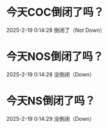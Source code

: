 # 今天COC倒闭了吗？

2025-2-19 0:14:28 倒闭了（Not Down）

# 今天NOS倒闭了吗？

2025-2-19 0:14:28 没倒闭（Down）

# 今天NS倒闭了吗？

2025-2-19 0:14:29 没倒闭（Down）

